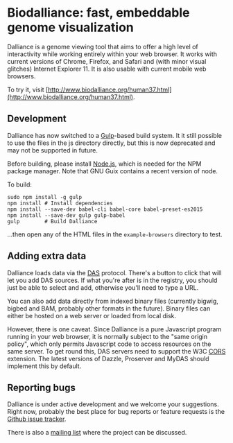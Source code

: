 Biodalliance: fast, embeddable genome visualization
=========================

Dalliance is a genome viewing tool that aims to offer a high
level of interactivity while working entirely within your web
browser. It works with current versions of Chrome, Firefox, and
Safari and (with minor visual glitches) Internet Explorer 11.  It
is also usable with current mobile web browsers.

To try it, visit [http://www.biodalliance.org/human37.html](http://www.biodalliance.org/human37.html).

Development
-----------

Dalliance has now switched to a [Gulp](http://gulpjs.com/)-based build
system.  It it still possible to use the files in the js directory
directly, but this is now deprecated and may not be supported in future.

Before building, please install [Node.js](http://nodejs.org/), which
is needed for the NPM package manager. Note that GNU Guix contains
a recent version of node.

To build:

    sudo npm install -g gulp
    npm install # Install dependencies
    npm install --save-dev babel-cli babel-core babel-preset-es2015
    npm install --save-dev gulp gulp-babel
    gulp        # Build Dalliance

...then open any of the HTML files in the `example-browsers` directory
to test.

Adding extra data
-----------------

Dalliance loads data via the [DAS](http://biodas.org/) protocol.
There's a button to click that will let you add DAS sources.  If what
you're after is in the registry, you should just be able to select and
add, otherwise you'll need to type a URL.

You can also add data directly from indexed binary files (currently
bigwig, bigbed and BAM, probably other formats in the future).  Binary files
can either be hosted on a web server or loaded from local disk.

However, there is one caveat.  Since Dalliance is a pure Javascript
program running in your web browser, it is normally subject to the
"same origin policy", which only permits Javascript code to access
resources on the same server.  To get round this, DAS servers need to
support the W3C [CORS](http://www.w3.org/TR/cors/) extension.  The
latest versions of Dazzle, Proserver and MyDAS should implement this by
default.

Reporting bugs
--------------

Dalliance is under active development and we welcome your suggestions.
Right now, probably the best place for bug reports or feature requests
is the [Github issue tracker](http://github.com/dasmoth/dalliance).

There is also a [mailing list](https://groups.google.com/forum/#!forum/biodalliance-dev)
where the project can be discussed.

